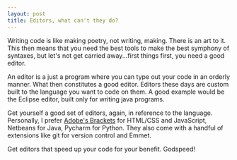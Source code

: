 ```yaml
---
layout: post
title: Editors, what can't they do?
---
```


Writing code is like making poetry, not writing, making. There is an art to it. This then means that you need the best tools to make the best symphony of syntaxes, but let's not get carried away...first things first, you need a good editor.

An editor is a just a program where you can type out your code in an orderly manner. What then constitutes a good editor. Editors these days are custom built to the language you want to code on them. A good example would be the Eclipse editor, built only for writing java programs.

Get yourself a good set of editors, again, in reference to the language. Personally, I prefer [Adobe's Brackets](http://brackets.io/) for HTML/CSS and JavaScript, Netbeans for Java, Pycharm for Python. They also come with a handful of extensions like git for version control and Emmet.

Get editors that speed up your code for your benefit. Godspeed!